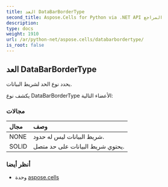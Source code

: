 ```yaml
---
title: العد DataBarBorderType
second_title: Aspose.Cells for Python via .NET API المراجع
description:
type: docs
weight: 1910
url: /ar/python-net/aspose.cells/databarbordertype/
is_root: false
---
```

##  العد DataBarBorderType
يحدد نوع الحد لشريط البيانات.



يكشف نوع DataBarBorderType الأعضاء التالية:

###  مجالات
| مجال| وصف|
| :- | :- |
| NONE | شريط البيانات ليس له حدود.|
| SOLID | يحتوي شريط البيانات على حد متصل.|



###  أنظر أيضا
* وحدة [aspose.cells](..)

